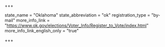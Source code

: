 +++

state_name = "Oklahoma"
state_abbreviation = "ok"
registration_type = "by-mail"
more_info_link = "https://www.ok.gov/elections/Voter_Info/Register_to_Vote/index.html"
more_info_link_english_only = "true"

+++
